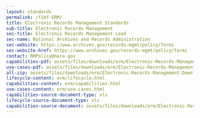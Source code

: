 ```yaml
---
layout: standards
permalink: /fibf-ERM/
title: Electronic Records Management Standards
sub-title: Electronic Records Management
sec-title: Electronic Records Management Lead
sec-name: National Archives and Records Administration
sec-website: https://www.archives.gov/records-mgmt/policy/fermi
sec-website-href: https://www.archives.gov/records-mgmt/policy/fermi
contact: RMPolicy@nara.gov
capabilities-pdf: assets/files/downloads/erm/Electronic-Records-Management-Business-Capabilities.xlsx
use-cases-pdf: assets/files/downloads/erm/Electronic-Records-Management-Business-Use-Cases.zip
all-zip: assets/files/downloads/erm/Electronic-Records-Management-Download-All.zip
lifecycle-content: erm/lifecycle.html
capabilities-content: erm/capabilities.html
use-cases-content: erm/use-cases.html
capabilities-source-document-type: xls
lifecycle-source-document-type: xls
capabilities-source-document: assets/files/downloads/erm/Electronic-Records-Management-Business-Capabilities.xlsx
---
```

